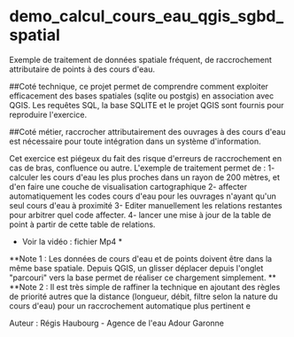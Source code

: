 # demo_calcul_cours_eau_qgis_sgbd_spatial
Exemple de traitement de données spatiale fréquent, de raccrochement attributaire de points à des cours d'eau.


##Coté technique,
ce projet permet de comprendre comment exploiter efficacement des bases spatiales (sqlite ou postgis) en association avec QGIS. 
Les requêtes SQL, la base SQLITE et le projet QGIS sont fournis pour reproduire l'exercice. 

##Coté métier, raccrocher attributairement des ouvrages à des cours d'eau est nécessaire pour toute intégration dans un système d'information. 

Cet exercice est piégeux du fait des risque d'erreurs de raccrochement en cas de bras, confluence ou autre. 
L'exemple de traitement permet de :
	  1- calculer les cours d'eau les plus proches dans un rayon de 200 mètres, et d'en faire une couche de visualisation cartographique
	  2- affecter automatiquement les codes cours d'eau pour les ouvrages n'ayant qu'un seul cours d'eau à proximité
	  3- Editer manuellement les relations restantes pour arbitrer quel code affecter. 
	  4- lancer une mise à jour de la table de point à partir de cette table de relations.
	  
* Voir la vidéo : fichier Mp4 *
	  
**Note 1 : Les données de cours d'eau et de points doivent être dans la même base spatiale. Depuis QGIS, un glisser déplacer depuis l'onglet "parcouri" vers la base permet de réaliser ce chargement simplement. ** 
**Note 2 : Il est très simple de raffiner la technique en ajoutant des règles de priorité autres que la distance (longueur, débit, filtre selon la nature du cours d'eau) pour un raccrochement automatique plus pertinent e
	
	  
Auteur : Régis Haubourg - Agence de l'eau Adour Garonne	  
	  
